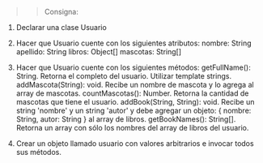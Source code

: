 > > Consigna:

1.  Declarar una clase Usuario

2.  Hacer que Usuario cuente con los siguientes atributos:
    nombre: String
    apellido: String
    libros: Object[]
    mascotas: String[]

3.  Hacer que Usuario cuente con los siguientes métodos:
    getFullName(): String. Retorna el completo del usuario. Utilizar template strings.
    addMascota(String): void. Recibe un nombre de mascota y lo agrega al array de mascotas.
    countMascotas(): Number. Retorna la cantidad de mascotas que tiene el usuario.
    addBook(String, String): void. Recibe un string 'nombre' y un string 'autor' y debe agregar un objeto: { nombre: String, autor: String } al array de libros.
    getBookNames(): String[]. Retorna un array con sólo los nombres del array de libros del usuario.

4.  Crear un objeto llamado usuario con valores arbitrarios e invocar todos sus métodos.
